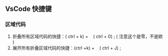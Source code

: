## VsCode 快捷键

### 区域代码
1. 折叠所有区域代码的快捷：( ctrl + k) +    ( ctrl + 0) ; ( 注意这个是零，不是欧 )
2. 展开所有折叠区域代码的快捷：(ctrl +k) +    ( ctrl + J) ;

